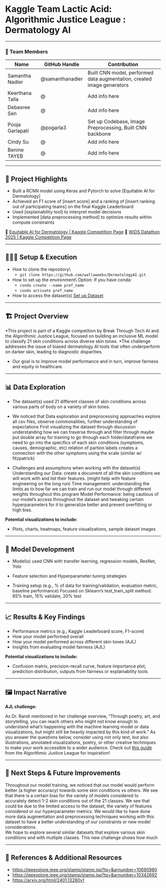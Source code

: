 # Kaggle Team Lactic Acid: Algorithmic Justice League : Dermatology AI

---

### **👥 Team Members**

| Name | GitHub Handle | Contribution |
| ----- | ----- | ----- |
| Samantha Nadler | @samanthanadler  | Built CNN model, performed data augmentation, created image generators |
| Keerthana Talla | @ |  Add info here   |
| Debasree Sen | @ | Add info here |
| Pooja Garlapati | @pogarla3 | Set up Codebase, Image Preprocessing, Built CNN backbone
| Cindy Su |  @ |  Add info here | 
| Benine TAYEB | @ | Add info here |


---

## **🎯 Project Highlights**

* Built a RCNN model using Keras and Pytorch to solve \[Equitable AI for Dermatology\]
* Achieved an F1 score of \[insert score\] and a ranking of \[insert ranking out of participating teams\] on the final Kaggle Leaderboard
* Used \[explainability tool\] to interpret model decisions
* Implemented \[data preprocessing method\] to optimize results within compute constraints

🔗 [Equitable AI for Dermatology | Kaggle Competition Page](https://www.kaggle.com/competitions/bttai-ajl-2025/overview)
🔗 [WiDS Datathon 2025 | Kaggle Competition Page](https://www.kaggle.com/competitions/widsdatathon2025/overview)

---

## **👩🏽‍💻 Setup & Execution**

* How to clone the repository\
  * ` git clone https://github.com/wallaweebs/DermatologyAI.git `
* How to set up the environment\ 
  Option: If you have conda:
  * `conda create --name pref_name`
  * `conda activate pref_name`
* How to access the dataset(s)  <a href="https://colab.research.google.com/drive/16LFhaqD3kE0ysUlQa5ci7FTxmX-U6hH-">Set up Dataset</a>  

---

## **🏗️ Project Overview**

*This project is part of a Kaggle competition by Break Through Tech AI and the Algorithmic Justice League, focused on building an inclusive ML model to classify 21 skin conditions across diverse skin tones.
*The challenge addresses the issue of biased dermatology AI tools that often underperform on darker skin, leading to diagnostic disparities.
* Our goal is to improve model performance and in turn, improve fairness and equity in healthcare.

---

## **📊 Data Exploration**

* The dataset(s) used 21 different classes of skin conditions across various parts of body on a variety of skin tones. 
* We noticed that Data exploration and preprocessing approaches
explore all csv files, observe commonalities, further understanding of expectations
First visualizing the dataset through discussion understanding how we can traverse through and filter through
maybe put double array for training to go through each folder/dataframe
we need to go into the specifics of each skin conditions (symptoms, causes, demographic, etc) relation of partion labels creates a connection with the other symptoms using the scale (similar w/ fitzpatrick)

* Challenges and assumptions when working with the dataset(s)
Understanding our Data: create a document of all the skin conditions we will work with and list their features. (might help with feature engineering on the long run)
Time management: understanding the limits as to how far we can train and run our model through different weights throughout this program
Model Performance: being cautious of our model’s access throughout the dataset and tweaking certain hyperparameters for it to generalize better and prevent overfitting or high bias. 

**Potential visualizations to include:**

* Plots, charts, heatmaps, feature visualizations, sample dataset images


---

## **🧠 Model Development**

* Model(s) used
CNN with transfer learning, regression models, ResNet, Yolo

* Feature selection and Hyperparameter tuning strategies

* Training setup (e.g., % of data for training/validation, evaluation metric, baseline performance)
Focused on Sklearn’s test_train_split method: 65% train, 15% validate, 20% test
---

## **📈 Results & Key Findings**

* Performance metrics (e.g., Kaggle Leaderboard score, F1-score)
* How your model performed overall
* How your model performed across different skin tones (AJL)
* Insights from evaluating model fairness (AJL)



**Potential visualizations to include:**
* Confusion matrix, precision-recall curve, feature importance plot, prediction distribution, outputs from fairness or explainability tools

---

## **🖼️ Impact Narrative**

**AJL challenge:**

As Dr. Randi mentioned in her challenge overview, “Through poetry, art, and storytelling, you can reach others who might not know enough to understand what’s happening with the machine learning model or data visualizations, but might still be heavily impacted by this kind of work.”
As you answer the questions below, consider using not only text, but also illustrations, annotated visualizations, poetry, or other creative techniques to make your work accessible to a wider audience.
Check out [this guide](https://drive.google.com/file/d/1kYKaVNR\_l7Abx2kebs3AdDi6TlPviC3q/view) from the Algorithmic Justice League for inspiration!

---

## **🚀 Next Steps & Future Improvements**
Throughout our model training, we noticed that our model would perform better (a higher accuracy) towards some skin conditions vs others. We see that there is a certain bias for the variety of models considered to accurately detect 1-2 skin conditions out of the 21 classes. We see that could be due to the limited access to the dataset, the variety of features considered or our hyperparameter metrics. 
We would like to have done more data augmentation and preprocessing techniques working with this dataset to have a better understanding of our constraints or new model considerations.  
We hope to explore several similar datasets that explore various skin conditions and with multiple classes. This new challenge shows how much 

---

## **📄 References & Additional Resources**

* https://ieeexplore.ieee.org/stamp/stamp.jsp?tp=&arnumber=10690980
* https://ieeexplore.ieee.org/stamp/stamp.jsp?tp=&arnumber=10342692
* https://arxiv.org/html/2401.13280v1




















